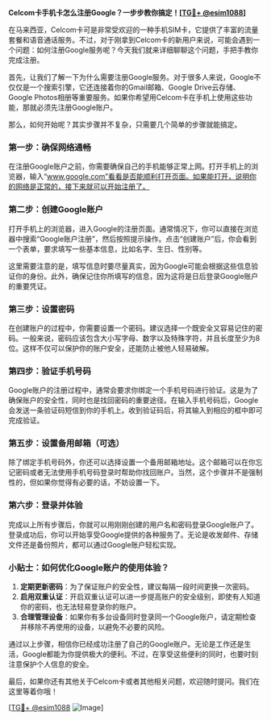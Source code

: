 **Celcom卡手机卡怎么注册Google？一步步教你搞定！[[TG💪+ @esim1088](https://t.me/s/esim1088)]**

在马来西亚，Celcom卡可是非常受欢迎的一种手机SIM卡，它提供了丰富的流量套餐和语音通话服务。不过，对于刚拿到Celcom卡的新用户来说，可能会遇到一个问题：如何注册Google服务呢？今天我们就来详细聊聊这个问题，手把手教你完成注册。

首先，让我们了解一下为什么需要注册Google服务。对于很多人来说，Google不仅仅是一个搜索引擎，它还连接着你的Gmail邮箱、Google Drive云存储、Google Photos相册等重要服务。如果你希望用Celcom卡在手机上使用这些功能，那就必须先注册Google账户。

那么，如何开始呢？其实步骤并不复杂，只需要几个简单的步骤就能搞定。

### 第一步：确保网络通畅

在注册Google账户之前，你需要确保自己的手机能够正常上网。打开手机上的浏览器，输入“www.google.com”看看是否能顺利打开页面。如果能打开，说明你的网络是正常的，接下来就可以开始注册了。

### 第二步：创建Google账户

打开手机上的浏览器，进入Google的注册页面。通常情况下，你可以直接在浏览器中搜索“Google账户注册”，然后按照提示操作。点击“创建账户”后，你会看到一个表单，要求填写一些基本信息，比如名字、生日、性别等。

这里需要注意的是，填写信息时要尽量真实，因为Google可能会根据这些信息验证你的身份。此外，确保记住你所填写的信息，因为这将是日后登录Google账户的重要凭证。

### 第三步：设置密码

在创建账户的过程中，你需要设置一个密码。建议选择一个既安全又容易记住的密码。一般来说，密码应该包含大小写字母、数字以及特殊字符，并且长度至少为8位。这样不仅可以保护你的账户安全，还能防止被他人轻易破解。

### 第四步：验证手机号码

Google账户的注册过程中，通常会要求你绑定一个手机号码进行验证。这是为了确保账户的安全性，同时也是找回密码的重要途径。在输入手机号码后，Google会发送一条验证码短信到你的手机上。收到验证码后，将其输入到相应的框中即可完成验证。

### 第五步：设置备用邮箱（可选）

除了绑定手机号码外，你还可以选择设置一个备用邮箱地址。这个邮箱可以在你忘记密码或者无法使用手机号码登录时帮助你找回账户。当然，这个步骤并不是强制性的，但如果你觉得有必要的话，不妨设置一下。

### 第六步：登录并体验

完成以上所有步骤后，你就可以用刚刚创建的用户名和密码登录Google账户了。登录成功后，你可以开始享受Google提供的各种服务了。无论是收发邮件、存储文件还是备份照片，都可以通过Google账户轻松实现。

### 小贴士：如何优化Google账户的使用体验？

1. **定期更新密码**：为了保证账户的安全性，建议每隔一段时间更换一次密码。
2. **启用双重认证**：开启双重认证可以进一步提高账户的安全级别，即使有人知道你的密码，也无法轻易登录你的账户。
3. **合理管理设备**：如果你有多台设备同时登录同一个Google账户，请定期检查并移除不再使用的设备，以避免不必要的风险。

通过以上步骤，相信你已经成功注册了自己的Google账户。无论是工作还是生活，Google都能为你提供极大的便利。不过，在享受这些便利的同时，也要时刻注意保护个人信息的安全。

最后，如果你还有其他关于Celcom卡或者其他相关问题，欢迎随时提问。我们在这里等着你哦！

[[TG💪+ @esim1088](https://t.me/s/esim1088) ![Image](https://i.postimg.cc/4NQfJmqS/Snipaste-2025-05-13-00-14-12.png)]